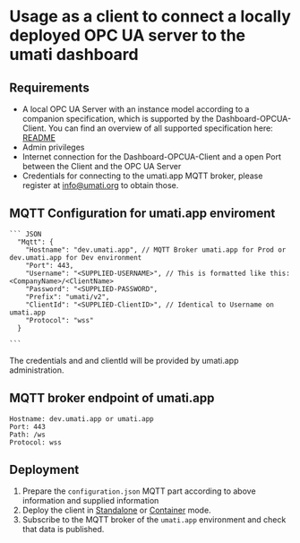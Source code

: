 # Usage as a client to connect a locally deployed OPC UA server to the umati dashboard

## Requirements

- A local OPC UA Server with an instance model according to a companion specification, which is supported by the Dashboard-OPCUA-Client. You can find an overview of all supported specification here: [README](../README.md)
- Admin privileges
- Internet connection for the Dashboard-OPCUA-Client and a open Port between the Client and the OPC UA Server
- Credentials for connecting to the umati.app MQTT broker, please register at [info@umati.org](mailto:info@umati.org) to obtain those.

## MQTT Configuration for umati.app enviroment

    ``` JSON
      "Mqtt": {
        "Hostname": "dev.umati.app", // MQTT Broker umati.app for Prod or dev.umati.app for Dev environment
        "Port": 443,
        "Username": "<SUPPLIED-USERNAME>", // This is formatted like this: <CompanyName>/<ClientName>
        "Password": "<SUPPLIED-PASSWORD",
        "Prefix": "umati/v2",
        "ClientId": "<SUPPLIED-ClientID>", // Identical to Username on umati.app
        "Protocol": "wss"
      }

    ```

The credentials and and clientId will be provided by umati.app administration.

## MQTT broker endpoint of umati.app

    Hostname: dev.umati.app or umati.app
    Port: 443
    Path: /ws
    Protocol: wss

## Deployment

1. Prepare the `configuration.json` MQTT part according to above information and supplied information
2. Deploy the client in [Standalone](./Standalone.md) or [Container](./Configuration.md) mode.
3. Subscribe to the MQTT broker of the `umati.app` environment and check that data is published.
